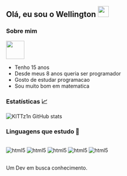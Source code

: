 ## Olá, eu sou o Wellington <img src="https://images.emojiterra.com/google/noto-emoji/animated-emoji/1f44b.gif" width="30"/>

### Sobre mim
<img src="https://github.com/user-attachments/assets/4dcd0176-fe96-4ab1-bf10-936d5f1ec1de" width="50"/>

<ul>
<li>Tenho 15 anos
<li>Desde meus 8 anos queria ser programador
<li>Gosto de estudar programacao
<li>Sou muito bom em matematica
</ul>

### Estatísticas 📈

![KITTz1n GitHub stats](https://github-readme-stats.vercel.app/api?username=KITTz1n&show_icons=true&theme=tokyonight)

### Linguagens que estudo 📖

<div style="display: inline_block"><br/>
  <img aling="center" alt="html5" src="https://img.shields.io/badge/PYTHON-0D1117?style=for-the-badge&logo=python&logoColor=3776AB"/> 
  <img aling="center" alt="html5" src="https://img.shields.io/badge/SHARP-0D1117?style=for-the-badge&logo=C&logoColor=AF69CD"/> 
  <img aling="center" alt="html5" src="https://img.shields.io/badge/HTML5-0D1117?style=for-the-badge&logo=html5&logoColor=E34F26"/>
  <img aling="center" alt="html5" src="https://img.shields.io/badge/CSS3-0D1117?style=for-the-badge&logo=css3&logoColor=1572B6"/> 
  <img aling="center" alt="html5" src="https://img.shields.io/badge/JAVASCRIPT-0D1117?style=for-the-badge&logo=javascript&logoColor=EFD81D"/> 
</div> <br/>

Um Dev em busca conhecimento.
